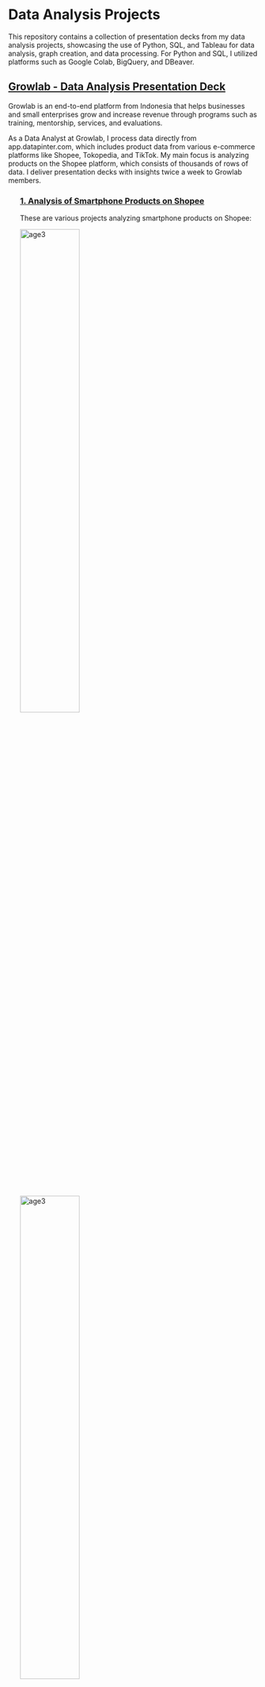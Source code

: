 <h1>Data Analysis Projects</h1>
<p>This repository contains a collection of presentation decks from my data analysis projects, showcasing the use of Python, SQL, and Tableau for data analysis, graph creation, and data processing. For Python and SQL, I utilized platforms such as Google Colab, BigQuery, and DBeaver.</p>

<h2><a href="https://github.com/jvontama96/Data-Analysis-Project/tree/main/Growlab%20Data%20Analysis%20Presentation%20Deck">Growlab - Data Analysis Presentation Deck</a></h2>
<p>Growlab is an end-to-end platform from Indonesia that helps businesses and small enterprises grow and increase revenue through programs such as training, mentorship, services, and evaluations.</p>
<p>As a Data Analyst at Growlab, I process data directly from app.datapinter.com, which includes product data from various e-commerce platforms like Shopee, Tokopedia, and TikTok. My main focus is analyzing products on the Shopee platform, which consists of thousands of rows of data. I deliver presentation decks with insights twice a week to Growlab members.</p>

<ul>
<h3><a href="https://github.com/jvontama96/Data-Analysis-Project/tree/main/Growlab%20-%20Data%20Analysis/Shopee%20Smartphone">1. Analysis of Smartphone Products on Shopee</a></h3>
<p>These are various projects analyzing smartphone products on Shopee:</p>
 
 <a href="https://github.com/jvontama96/Data-Analysis-Project/blob/main/Growlab%20-%20Data%20Analysis/Shopee%20Smartphone/Analisis%20Brand%20Smartphone%20berdasarkan%20Rating%2C%20Sales%2C%20Wishlist%2C%20dan%20Omset%20pada%20Platform%20Shopee..pdf" target="_blank">
  <img 
    src="https://github.com/jvontama96/Data-Analysis-Project/blob/main/Growlab%20-%20Data%20Analysis/Shopee%20Smartphone/coverandslide/cover5.png?raw=true" 
    alt="age3" 
    style="width:50%; max-width:400px;">
  <img 
  src="https://github.com/jvontama96/Data-Analysis-Project/blob/main/Growlab%20-%20Data%20Analysis/Shopee%20Smartphone/coverandslide/slides5.1.png?raw=true" alt="age3" style="width:50%; max-width:400px;">
  <img 
  src="https://github.com/jvontama96/Data-Analysis-Project/blob/main/Growlab%20-%20Data%20Analysis/Shopee%20Smartphone/coverandslide/slides5.2.png?raw=true" alt="age3" style="width:50%; max-width:400px;">
  </a>

<a href="https://github.com/jvontama96/Data-Analysis-Project/blob/main/Growlab%20-%20Data%20Analysis/Shopee%20Smartphone/Analisis%20Penjualan%20Smartphone%20pada%20Platform%20Shopee%20%20Insight%20dan%20Rekomendasi%20berdasarkan%20Wilayah.pdf" target="_blank">
  <img 
  src="https://github.com/jvontama96/Data-Analysis-Project/blob/main/Growlab%20-%20Data%20Analysis/Shopee%20Smartphone/coverandslide/cover6.png?raw=true" alt="age3" style="width:50%; max-width:400px;">
  <img 
  src="https://github.com/jvontama96/Data-Analysis-Project/blob/main/Growlab%20-%20Data%20Analysis/Shopee%20Smartphone/coverandslide/slides6.1.png?raw=true" alt="age3" style="width:50%; max-width:400px;"> 
  <img 
  src="https://github.com/jvontama96/Data-Analysis-Project/blob/main/Growlab%20-%20Data%20Analysis/Shopee%20Smartphone/coverandslide/slides6.2.png?raw=true" alt="age3" style="width:50%; max-width:400px;">
 </a>

 
<a href="https://github.com/jvontama96/Data-Analysis-Project/blob/main/Growlab%20-%20Data%20Analysis/Shopee%20Smartphone/Analisis%20pengaruh%20Rating%20dan%20Stock%20terhadap%20Penjualan%20Brand%20Smartphone%20pada%20Platform%20Shopee.pdf" target="_blank">
  <img 
  src="https://github.com/jvontama96/Data-Analysis-Project/blob/main/Growlab%20-%20Data%20Analysis/Shopee%20Smartphone/coverandslide/cover7.png?raw=true" alt="age3" style="width:50%; max-width:400px;">
  <img 
  src="https://github.com/jvontama96/Data-Analysis-Project/blob/main/Growlab%20-%20Data%20Analysis/Shopee%20Smartphone/coverandslide/slides7.1.png?raw=true" alt="age3" style="width:50%; max-width:400px;"> 
  <img 
  src="https://github.com/jvontama96/Data-Analysis-Project/blob/main/Growlab%20-%20Data%20Analysis/Shopee%20Smartphone/coverandslide/slides7.2.png?raw=true" alt="age3" style="width:50%; max-width:400px;">

<h3><a href="https://github.com/jvontama96/Data-Analysis-Project/tree/main/Growlab%20-%20Data%20Analysis/Shopee%20-%20Men%20Shoes">2. Analysis of Men Shoes Products on Shopee</a></h3>
<p>These are various projects analyzing Men Shoes Products on Shopee:</p>

 <a href="https://github.com/jvontama96/Data-Analysis-Project/blob/main/Growlab%20-%20Data%20Analysis/Shopee%20-%20Men%20Shoes/Analisa%20Top%20Product%20Sepatu%20Pria%20pada%20Platform%20Shopee.pdf" target="_blank">
  <img 
    src="https://github.com/jvontama96/Data-Analysis-Project/blob/main/Growlab%20-%20Data%20Analysis/Shopee%20-%20Men%20Shoes/coverandslide/cover1.png?raw=true" 
    alt="age3" 
    style="width:50%; max-width:400px;">
  <img 
    src="https://github.com/jvontama96/Data-Analysis-Project/blob/main/Growlab%20-%20Data%20Analysis/Shopee%20-%20Men%20Shoes/coverandslide/slides1.png?raw=true" 
    alt="age3" 
    style="width:50%; max-width:400px;">
   <img 
    src="https://github.com/jvontama96/Data-Analysis-Project/blob/main/Growlab%20-%20Data%20Analysis/Shopee%20-%20Men%20Shoes/coverandslide/slides1.2.png?raw=true" 
    alt="age3" 
    style="width:50%; max-width:400px;">
  </a>

  <a href="https://github.com/jvontama96/Data-Analysis-Project/blob/main/Growlab%20-%20Data%20Analysis/Shopee%20-%20Men%20Shoes/Pengaruh%20Wilayah%20Terhadap%20Penjualan%20Sepatu%20Pria%20di%20Shopee%20.pdf" target="_blank">
  <img 
    src="https://github.com/jvontama96/Data-Analysis-Project/blob/main/Growlab%20-%20Data%20Analysis/Shopee%20-%20Men%20Shoes/coverandslide/cover8.png?raw=true" 
    alt="age3" 
    style="width:50%; max-width:400px;">
  <img 
    src="https://github.com/jvontama96/Data-Analysis-Project/blob/main/Growlab%20-%20Data%20Analysis/Shopee%20-%20Men%20Shoes/coverandslide/slides8.1.png?raw=true" 
    alt="age3" 
    style="width:50%; max-width:400px;">
   <img 
    src="https://github.com/jvontama96/Data-Analysis-Project/blob/main/Growlab%20-%20Data%20Analysis/Shopee%20-%20Men%20Shoes/coverandslide/slides8.2.png?raw=true" 
    alt="age3" 
    style="width:50%; max-width:400px;">
  </a>

  <h3><a href="https://github.com/jvontama96/Data-Analysis-Project/tree/main/Growlab%20-%20Data%20Analysis/Shopee%20-%20Sneakers">3. Analysis of Sneaker Brands on Shopee</a></h3>
<p>These are various projects analyzing Sneaker Brands on Shopee:</p>

<a href="https://github.com/jvontama96/Data-Analysis-Project/blob/main/Growlab%20-%20Data%20Analysis/Shopee%20-%20Sneakers/Analisa%20Trend%20Brand%20Sneakers%20untuk%20Pria%20pada%20Platform%20Shopee.pdf" target="_blank">
  <img 
    src="https://github.com/jvontama96/Data-Analysis-Project/blob/main/Growlab%20-%20Data%20Analysis/Shopee%20-%20Sneakers/coverandslide/cover2.png?raw=true" 
    alt="age3" 
    style="width:50%; max-width:400px;">
 <img 
    src="https://github.com/jvontama96/Data-Analysis-Project/blob/main/Growlab%20-%20Data%20Analysis/Shopee%20-%20Sneakers/coverandslide/slides2.1.png?raw=true" 
    alt="age3" 
    style="width:50%; max-width:400px;">
  <img 
    src="https://github.com/jvontama96/Data-Analysis-Project/blob/main/Growlab%20-%20Data%20Analysis/Shopee%20-%20Sneakers/coverandslide/slides2.2.png?raw=true" 
    alt="age3" 
    style="width:50%; max-width:400px;">
  </a>
  
 <a href="https://github.com/jvontama96/Data-Analysis-Project/blob/main/Growlab%20-%20Data%20Analysis/Shopee%20-%20Sneakers/Analisis%20Popularitas%2C%20Daya%20Beli%2C%20dan%20Kesiapan%20Inventori%20Brand%20Sneakers%20Pria%20%26%20Wanita.pdf" target="_blank">
  <img 
    src="https://github.com/jvontama96/Data-Analysis-Project/blob/main/Growlab%20-%20Data%20Analysis/Shopee%20-%20Sneakers/coverandslide/cover4.png?raw=true" 
    alt="age3" 
    style="width:50%; max-width:400px;">
 <img 
    src="https://github.com/jvontama96/Data-Analysis-Project/blob/main/Growlab%20-%20Data%20Analysis/Shopee%20-%20Sneakers/coverandslide/slides4.1.png?raw=true" 
    alt="age3" 
    style="width:50%; max-width:400px;">
  </a>
   <img 
    src="https://github.com/jvontama96/Data-Analysis-Project/blob/main/Growlab%20-%20Data%20Analysis/Shopee%20-%20Sneakers/coverandslide/slides3.1.png?raw=true" 
    alt="age3" 
    style="width:50%; max-width:400px;">
    <img 
    src="https://github.com/jvontama96/Data-Analysis-Project/blob/main/Growlab%20-%20Data%20Analysis/Shopee%20-%20Sneakers/coverandslide/slides3.2.png?raw=true" 
    alt="age3" 
    style="width:50%; max-width:400px;">
  
 <h3><a  href=https://github.com/jvontama96/Data-Analysis-Project/blob/main/Growlab%20-%20Data%20Analysis/Analisis%20Trend%20Brand%20Kosmetik%20Wajah%20pada%20Platform%20Shopee.pdf">4. Analysis of Cosmetic Brands on Shopee</h3>
   <img 
    src="https://github.com/jvontama96/Data-Analysis-Project/blob/main/Growlab%20-%20Data%20Analysis/coverandslide/cover9.png?raw=true" 
    alt="age3" 
    style="width:50%; max-width:400px;">
  <img 
    src="https://github.com/jvontama96/Data-Analysis-Project/blob/main/Growlab%20-%20Data%20Analysis/coverandslide/slides9.1.png?raw=true" 
    alt="age3" 
    style="width:50%; max-width:400px;">
  <img 
    src="https://github.com/jvontama96/Data-Analysis-Project/blob/main/Growlab%20-%20Data%20Analysis/coverandslide/slides9.2.png?raw=true" 
    alt="age3" 
    style="width:50%; max-width:400px;">
 </a>
</ul>

<h2><a href="https://github.com/jvontama96/Data-Analysis-Project/blob/main/DVD%20Rental%20Data%20Processing%20using%20SQL.pdf">Data Processing using SQL</a></h2>
<p>These are various projects analyzing Men Shoes Products on Shopee:</p>
